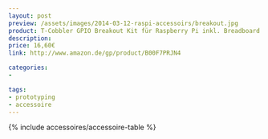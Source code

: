 ```yaml
---
layout: post
preview: /assets/images/2014-03-12-raspi-accessoirs/breakout.jpg
product: T-Cobbler GPIO Breakout Kit für Raspberry Pi inkl. Breadboard / Steckboard
description:
price: 16,60€
link: http://www.amazon.de/gp/product/B00F7PRJN4

categories:
-

tags:
- prototyping
- accessoire
---
```


{% include accessoires/accessoire-table %}